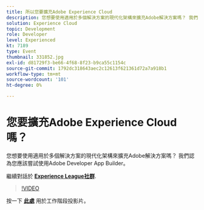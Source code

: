 ```yaml
---
title: 所以您要擴充Adobe Experience Cloud
description: 您想要使用適用於多個解決方案的現代化架構來擴充Adobe解決方案嗎？ 我們認為您應該嘗試使用Adobe Developer App Builder。 此工作階段屬於Adobe Developers Live內容事件的一部分。
solution: Experience Cloud
topic: Development
role: Developer
level: Experienced
kt: 7189
type: Event
thumbnail: 331852.jpg
exl-id: d81729f3-be66-4f68-8f23-b9ca55c1154c
source-git-commit: 1792dc318643aec2c12613f621361d72a7a918b1
workflow-type: tm+mt
source-wordcount: '101'
ht-degree: 0%

---
```


# 您要擴充Adobe Experience Cloud嗎？

您想要使用適用於多個解決方案的現代化架構來擴充Adobe解決方案嗎？ 我們認為您應該嘗試使用Adobe Developer App Builder。

繼續對話於 **[Experience League社群](https://adobe.ly/36Yd3v6)**.

>[!VIDEO](https://video.tv.adobe.com/v/331852/?quality=12&learn=on&hidetitle=true)

按一下 **[此處](/help/adobe-developers-live/assets/extend-experience-cloud.pdf)** 用於工作階段投影片。
